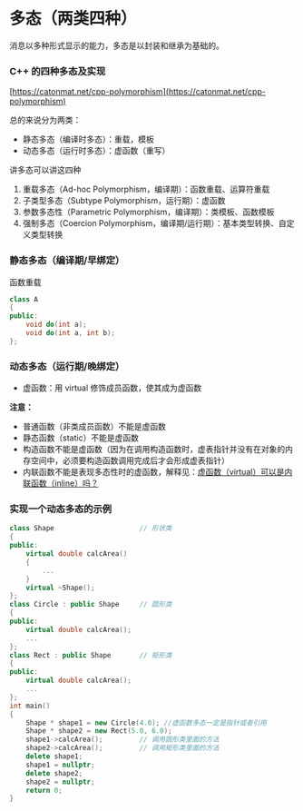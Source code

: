 # 多态（两类四种）

消息以多种形式显示的能力，多态是以封装和继承为基础的。

### C++ 的四种多态及实现

[https://catonmat.net/cpp-polymorphism](https://catonmat.net/cpp-polymorphism)

总的来说分为两类：

* 静态多态（编译时多态）：重载，模板
* 动态多态（运行时多态）：虚函数（重写）

讲多态可以讲这四种

1. 重载多态（Ad-hoc Polymorphism，编译期）：函数重载、运算符重载
2. 子类型多态（Subtype Polymorphism，运行期）：虚函数
3. 参数多态性（Parametric Polymorphism，编译期）：类模板、函数模板
4. 强制多态（Coercion Polymorphism，编译期/运行期）：基本类型转换、自定义类型转换



### **静态多态（编译期/早绑定）**

函数重载

```cpp
class A
{
public:
    void do(int a);
    void do(int a, int b);
};
```

### **动态多态（运行期/晚绑定）**

* 虚函数：用 virtual 修饰成员函数，使其成为虚函数

**注意：**

* 普通函数（非类成员函数）不能是虚函数
* 静态函数（static）不能是虚函数
* 构造函数不能是虚函数（因为在调用构造函数时，虚表指针并没有在对象的内存空间中，必须要构造函数调用完成后才会形成虚表指针）
* 内联函数不能是表现多态性时的虚函数，解释见：[虚函数（virtual）可以是内联函数（inline）吗？](https://github.com/huihut/interview#%E8%99%9A%E5%87%BD%E6%95%B0virtual%E5%8F%AF%E4%BB%A5%E6%98%AF%E5%86%85%E8%81%94%E5%87%BD%E6%95%B0inline%E5%90%97)

### 实现一个动态多态的示例

```cpp
class Shape                     // 形状类
{
public:
    virtual double calcArea()
    {
        ...
    }
    virtual ~Shape();
};
class Circle : public Shape     // 圆形类
{
public:
    virtual double calcArea();
    ...
};
class Rect : public Shape       // 矩形类
{
public:
    virtual double calcArea();
    ...
};
int main()
{
    Shape * shape1 = new Circle(4.0); //虚函数多态一定是指针或者引用
    Shape * shape2 = new Rect(5.0, 6.0);
    shape1->calcArea();         // 调用圆形类里面的方法
    shape2->calcArea();         // 调用矩形类里面的方法
    delete shape1;
    shape1 = nullptr;
    delete shape2;
    shape2 = nullptr;
    return 0;
}
```


